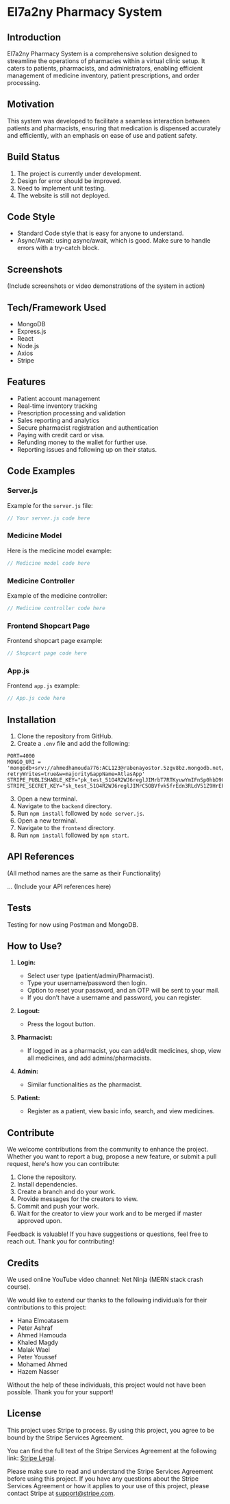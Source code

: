 # El7a2ny Pharmacy System

## Introduction

El7a2ny Pharmacy System is a comprehensive solution designed to streamline the operations of pharmacies within a virtual clinic setup. It caters to patients, pharmacists, and administrators, enabling efficient management of medicine inventory, patient prescriptions, and order processing.

## Motivation

This system was developed to facilitate a seamless interaction between patients and pharmacists, ensuring that medication is dispensed accurately and efficiently, with an emphasis on ease of use and patient safety.

## Build Status

1. The project is currently under development.
2. Design for error should be improved.
3. Need to implement unit testing.
4. The website is still not deployed.

## Code Style

- Standard Code style that is easy for anyone to understand.
- Async/Await: using async/await, which is good. Make sure to handle errors with a try-catch block.

## Screenshots

(Include screenshots or video demonstrations of the system in action)

## Tech/Framework Used

- MongoDB
- Express.js
- React
- Node.js
- Axios
- Stripe

## Features

- Patient account management
- Real-time inventory tracking
- Prescription processing and validation
- Sales reporting and analytics
- Secure pharmacist registration and authentication
- Paying with credit card or visa.
- Refunding money to the wallet for further use.
- Reporting issues and following up on their status.

## Code Examples

### Server.js

Example for the `server.js` file:

```javascript
// Your server.js code here
```

### Medicine Model

Here is the medicine model example:

```javascript
// Medicine model code here
```

### Medicine Controller

Example of the medicine controller:

```javascript
// Medicine controller code here
```

### Frontend Shopcart Page

Frontend shopcart page example:

```javascript
// Shopcart page code here
```

### App.js

Frontend `app.js` example:

```javascript
// App.js code here
```

## Installation

1. Clone the repository from GitHub.
2. Create a `.env` file and add the following:

```env
PORT=4000
MONGO_URI = 'mongodb+srv://ahmedhamouda776:ACL123@rabenayostor.5zgv8bz.mongodb.net/?retryWrites=true&w=majority&appName=AtlasApp'
STRIPE_PUBLISHABLE_KEY="pk_test_51O4R2WJ6reglJIMrbT7RTKyuwYmIFnSp0hbD9CKUiQJp7uw0ZoV6ClIimQ1CnkIXxf8mxYEHE4ouO2vWRCTcnw7t00p5tUfsb3"
STRIPE_SECRET_KEY="sk_test_51O4R2WJ6reglJIMrC5OBVfvk5frEdn3RLdV51Z9HrEFMyY9jJPIaSw4yrGX1XZMwu2FP5Dl9AZ5ep5gP9TYBi0oP00zMiFnOTc"

```

3. Open a new terminal.
4. Navigate to the `backend` directory.
5. Run `npm install` followed by `node server.js`.
6. Open a new terminal.
7. Navigate to the `frontend` directory.
8. Run `npm install` followed by `npm start`.

## API References

(All method names are the same as their Functionality)

... (Include your API references here)

## Tests

Testing for now using Postman and MongoDB.

## How to Use?

1. **Login:**
   - Select user type (patient/admin/Pharmacist).
   - Type your username/password then login.
   - Option to reset your password, and an OTP will be sent to your mail.
   - If you don’t have a username and password, you can register.

2. **Logout:**
   - Press the logout button.

3. **Pharmacist:**
   - If logged in as a pharmacist, you can add/edit medicines, shop, view all medicines, and add admins/pharmacists.

4. **Admin:**
   - Similar functionalities as the pharmacist.

5. **Patient:**
   - Register as a patient, view basic info, search, and view medicines.

## Contribute

We welcome contributions from the community to enhance the project. Whether you want to report a bug, propose a new feature, or submit a pull request, here's how you can contribute:

1. Clone the repository.
2. Install dependencies.
3. Create a branch and do your work.
4. Provide messages for the creators to view.
5. Commit and push your work.
6. Wait for the creator to view your work and to be merged if master approved upon.

Feedback is valuable! If you have suggestions or questions, feel free to reach out. Thank you for contributing!

## Credits

We used online YouTube video channel: Net Ninja (MERN stack crash course).

We would like to extend our thanks to the following individuals for their contributions to this project:


- Hana Elmoatasem
- Peter Ashraf
- Ahmed Hamouda
- Khaled Magdy
- Malak Wael
- Peter Youssef
- Mohamed Ahmed
- Hazem Nasser

Without the help of these individuals, this project would not have been possible. Thank you for your support!

## License

This project uses Stripe to process. By using this project, you agree to be bound by the Stripe Services Agreement.

You can find the full text of the Stripe Services Agreement at the following link: [Stripe Legal](https://stripe.com/legal).

Please make sure to read and understand the Stripe Services Agreement before using this project. If you have any questions about the Stripe Services Agreement or how it applies to your use of this project, please contact Stripe at support@stripe.com.
